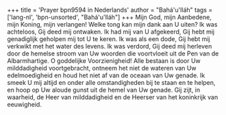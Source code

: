 +++
title = 'Prayer bpn9594 in Nederlands'
author = "Bahá'u'lláh"
tags = ['lang-nl', 'bpn-unsorted', "Bahá'u'lláh"]
+++
Mijn God, mijn Aanbedene, mijn Koning, mijn verlangen! Welke tong kan mijn dank aan U uiten? Ik was achteloos, Gij deed mij ontwaken. Ik had mij van U afgekeerd, Gij hebt mij genadiglijk geholpen mij tot U te keren. Ik was als een dode, Gij hebt mij verkwikt met het water des levens. Ik was verdord, Gij deed mij herleven door de hemelse stroom van Uw woorden die voortvloeit uit de Pen van de Albarmhartige.
O goddelijke Voorzienigheid! Alle bestaan is door Uw milddadigheid voortgebracht, ontneem het niet de wateren van Uw edelmoedigheid en houd het niet af van de oceaan van Uw genade. Ik smeek U mij altijd en onder alle omstandigheden bij te staan en te helpen, en hoop op Uw aloude gunst uit de hemel van Uw genade. Gij zijt, in waarheid, de Heer van milddadigheid en de Heerser van het koninkrijk van eeuwigheid.
